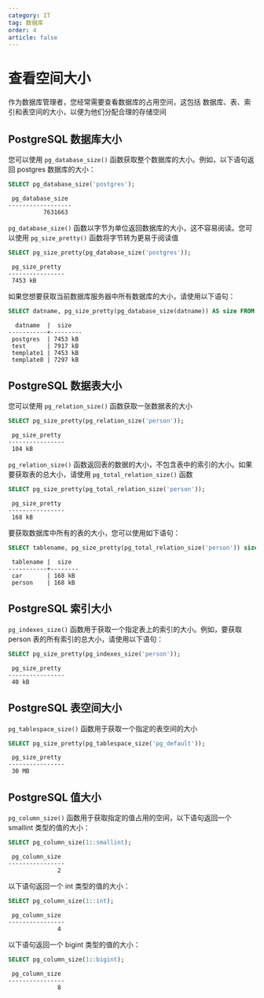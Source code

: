 ```yaml
---
category: IT
tag: 数据库
order: 4
article: false
---
```


# 查看空间大小

作为数据库管理者，您经常需要查看数据库的占用空间，这包括 数据库、表、索引和表空间的大小，以便为他们分配合理的存储空间

## PostgreSQL 数据库大小

您可以使用 `pg_database_size()` 函数获取整个数据库的大小。例如，以下语句返回 postgres 数据库的大小：

```sql
SELECT pg_database_size('postgres');
```

```text
 pg_database_size
------------------
          7631663
```

`pg_database_size()` 函数以字节为单位返回数据库的大小，这不容易阅读。您可以使用 `pg_size_pretty()` 函数将字节转为更易于阅读值

```sql
SELECT pg_size_pretty(pg_database_size('postgres'));
```

```text
 pg_size_pretty
----------------
 7453 kB
```

如果您想要获取当前数据库服务器中所有数据库的大小，请使用以下语句：

```sql
SELECT datname, pg_size_pretty(pg_database_size(datname)) AS size FROM pg_database;
```

```text
  datname  |  size
-----------+---------
 postgres  | 7453 kB
 test      | 7917 kB
 template1 | 7453 kB
 template0 | 7297 kB
```

## PostgreSQL 数据表大小

您可以使用 `pg_relation_size()` 函数获取一张数据表的大小

```sql
SELECT pg_size_pretty(pg_relation_size('person'));
```

```text
 pg_size_pretty
----------------
 104 kB
```

`pg_relation_size()` 函数返回表的数据的大小，不包含表中的索引的大小。如果要获取表的总大小，请使用 `pg_total_relation_size()` 函数

```sql
SELECT pg_size_pretty(pg_total_relation_size('person'));
```

```text
 pg_size_pretty
----------------
 168 kB
```

要获取数据库中所有的表的大小，您可以使用如下语句：

```sql
SELECT tablename, pg_size_pretty(pg_total_relation_size('person')) size FROM pg_tables WHERE schemaname = 'public';
```

```text
 tablename |  size
-----------+--------
 car       | 168 kB
 person    | 168 kB
```

## PostgreSQL 索引大小

`pg_indexes_size()` 函数用于获取一个指定表上的索引的大小。例如，要获取 person 表的所有索引的总大小，请使用以下语句：

```sql
SELECT pg_size_pretty(pg_indexes_size('person'));
```

```text
 pg_size_pretty
----------------
 40 kB
```

## PostgreSQL 表空间大小

`pg_tablespace_size()` 函数用于获取一个指定的表空间的大小

```sql
SELECT pg_size_pretty(pg_tablespace_size('pg_default'));
```

```text
 pg_size_pretty
----------------
 30 MB
```

## PostgreSQL 值大小

`pg_column_size()` 函数用于获取指定的值占用的空间，以下语句返回一个 smallint 类型的值的大小：

```sql
SELECT pg_column_size(1::smallint);
```

```text
 pg_column_size
----------------
              2
```

以下语句返回一个 int 类型的值的大小：

```sql
SELECT pg_column_size(1::int);
```

```text
 pg_column_size
----------------
              4
```

以下语句返回一个 bigint 类型的值的大小：

```sql
SELECT pg_column_size(1::bigint);
```

```text
 pg_column_size
----------------
              8
```